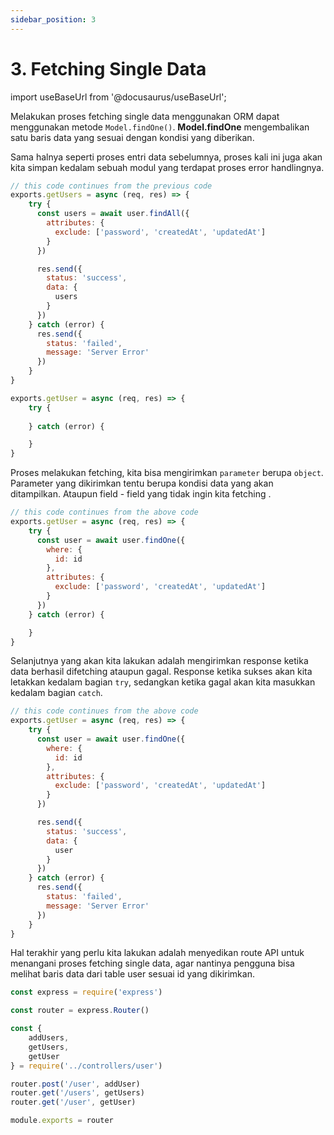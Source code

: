 ```yaml
---
sidebar_position: 3
---
```


# 3. Fetching Single Data 

import useBaseUrl from '@docusaurus/useBaseUrl';

Melakukan proses fetching single data menggunakan ORM dapat menggunakan metode `Model.findOne()`. **Model.findOne** mengembalikan satu baris data yang sesuai dengan kondisi yang diberikan.

Sama halnya seperti proses entri data sebelumnya, proses kali ini juga akan kita simpan kedalam sebuah modul yang terdapat proses error handlingnya.

```js {24-30} title=user.js
// this code continues from the previous code
exports.getUsers = async (req, res) => {
    try {
      const users = await user.findAll({
        attributes: {
          exclude: ['password', 'createdAt', 'updatedAt']
        }
      })

      res.send({
        status: 'success',
        data: {
          users
        }
      })
    } catch (error) {
      res.send({
        status: 'failed',
        message: 'Server Error'
      })
    }
}

exports.getUser = async (req, res) => {
    try {
        
    } catch (error) {

    }
}
```

Proses melakukan fetching, kita bisa mengirimkan `parameter` berupa `object`. Parameter yang dikirimkan tentu berupa kondisi data yang akan ditampilkan. Ataupun field - field yang tidak ingin kita fetching . 

```js {4-11} title=user.js
// this code continues from the above code
exports.getUser = async (req, res) => {
    try {
      const user = await user.findOne({
        where: {
          id: id
        },
        attributes: {
          exclude: ['password', 'createdAt', 'updatedAt']
        }
      })
    } catch (error) {

    }
}
```

Selanjutnya yang akan kita lakukan adalah mengirimkan response ketika data berhasil difetching ataupun gagal. Response ketika sukses akan kita letakkan kedalam bagian `try`, sedangkan ketika gagal akan kita masukkan kedalam bagian `catch`.

```js {13-18,20-23} title=user.js
// this code continues from the above code
exports.getUser = async (req, res) => {
    try {
      const user = await user.findOne({
        where: {
          id: id
        },
        attributes: {
          exclude: ['password', 'createdAt', 'updatedAt']
        }
      })

      res.send({
        status: 'success',
        data: {
          user
        }
      })
    } catch (error) {
      res.send({
        status: 'failed',
        message: 'Server Error'
      })
    }
}
```

Hal terakhir yang perlu kita lakukan adalah menyedikan route API untuk menangani proses fetching single data, agar nantinya pengguna bisa melihat baris data dari table user sesuai id yang dikirimkan.

```js {8,13} title=routes/index.js
const express = require('express')

const router = express.Router()

const {
    addUsers,
    getUsers,
    getUser
} = require('../controllers/user')

router.post('/user', addUser)
router.get('/users', getUsers)
router.get('/user', getUser)

module.exports = router
```
